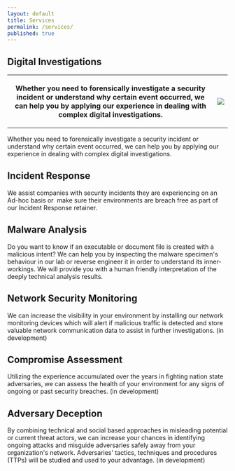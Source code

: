 ```yaml
---
layout: default
title: Services
permalink: /services/
published: true
---
```


## Digital Investigations

 <table style="width:100%">
  <tr>
    <th>
      <p>Whether you need to forensically investigate a security incident or understand why certain event occurred, we can help you by applying our experience in dealing with complex digital investigations.</p>
    </th>
    <th><p style="text-align:center;"><img src="{{ site.baseurl }}/images/forensics.png";"/></p></th>
  </tr>
</table> 

Whether you need to forensically investigate a security incident or understand why certain event occurred, we can help you by applying our experience in dealing with complex digital investigations.


## Incident Response
We assist companies with security incidents they are experiencing on an Ad-hoc basis or  make sure their environments are breach free as part of our Incident Response retainer.

## Malware Analysis
Do you want to know if an executable or document file is created with a malicious intent? We can help you by inspecting the malware specimen's behaviour in our lab or reverse engineer it in order to understand its inner-workings. We will provide you with a human friendly interpretation of the deeply technical analysis results.

## Network Security Monitoring
We can increase the visibility in your environment by installing our network monitoring devices which will alert if malicious traffic is detected and store valuable network communication data to assist in further investigations. (in development)

## Compromise Assessment
Utilizing the experience accumulated over the years in fighting nation state adversaries, we can assess the health of your environment for any signs of ongoing or past security breaches. (in development)

## Adversary Deception
By combining technical and social based approaches in misleading potential or current threat actors, we can increase your chances in identifying ongoing attacks and misguide adversaries safely away from your organization's network. Adversaries' tactics, techniques and procedures (TTPs) will be studied and used to your advantage. (in development)
